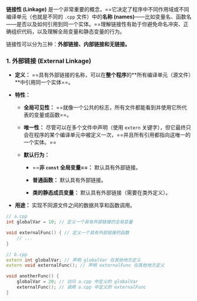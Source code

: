 **链接性 (Linkage)** 是一个非常重要的概念，==它决定了程序中不同作用域或不同编译单元（也就是不同的 `.cpp` 文件）中的**名称 (names)**——比如变量名、函数名——是否以及如何引用到同一个实体。==理解链接性有助于你避免命名冲突、正确组织代码，以及理解全局变量和静态变量的行为。

链接性可以分为三种：**外部链接、内部链接和无链接。**

### 1. 外部链接 (External Linkage)

- **定义：** ==具有外部链接的名称，可以在**整个程序**的**所有编译单元（源文件）**中引用同一个实体==。
    
- **特性：**
    
    - **全局可见性：** ==就像一个公共的标志，所有文件都能看到并使用它所代表的变量或函数==。
        
    - **唯一性：** 尽管可以在多个文件中声明（使用 `extern` 关键字），但它最终只会在程序的某个编译单元中被定义一次，==并且所有引用都指向这唯一的一个实体。==
        
    - **默认行为：**
        
        - ==**非 `const` 全局变量==：** 默认具有外部链接。
            
        - **普通函数：** 默认具有外部链接。
            
        - **类的静态成员变量：** 默认具有外部链接（需要在类外定义）。
            
- **用途：** 实现不同源文件之间的数据共享和函数调用。

``` C++
// a.cpp
int globalVar = 10; // 定义一个具有外部链接的全局变量

void externalFunc() { // 定义一个具有外部链接的函数
    // ...
}

// b.cpp
extern int globalVar; // 声明 globalVar 在其他地方定义
extern void externalFunc(); // 声明 externalFunc 在其他地方定义

void anotherFunc() {
    globalVar = 20; // 访问 a.cpp 中定义的 globalVar
    externalFunc(); // 调用 a.cpp 中定义的 externalFunc
}
```

